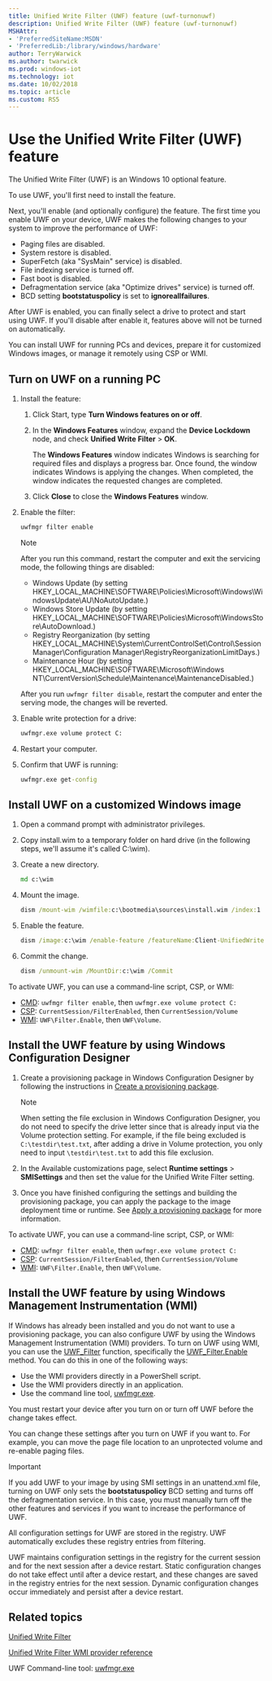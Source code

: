 ```yaml
---
title: Unified Write Filter (UWF) feature (uwf-turnonuwf)
description: Unified Write Filter (UWF) feature (uwf-turnonuwf)
MSHAttr:
- 'PreferredSiteName:MSDN'
- 'PreferredLib:/library/windows/hardware'
author: TerryWarwick
ms.author: twarwick
ms.prod: windows-iot
ms.technology: iot
ms.date: 10/02/2018
ms.topic: article
ms.custom: RS5
---
```

# Use the Unified Write Filter (UWF) feature

The Unified Write Filter (UWF) is an Windows 10 optional feature. 

To use UWF, you'll first need to install the feature.

Next, you'll enable (and optionally configure) the feature. The first time you enable UWF on your device, UWF makes the following changes to your system to improve the performance of UWF:
   * Paging files are disabled.
   * System restore is disabled.
   * SuperFetch (aka "SysMain" service) is disabled.
   * File indexing service is turned off.
   * Fast boot is disabled.
   * Defragmentation service (aka "Optimize drives" service) is turned off.
   * BCD setting **bootstatuspolicy** is set to **ignoreallfailures**.

After UWF is enabled, you can finally select a drive to protect and start using UWF. If you'll disable after enable it, features above will not be turned on automatically. 

You can install UWF for running PCs and devices, prepare it for customized Windows images, or manage it remotely using CSP or WMI.

## Turn on UWF on a running PC

1. Install the feature:

   1. Click Start, type **Turn Windows features on or off**.

   1. In the **Windows Features** window, expand the **Device Lockdown** node, and check **Unified Write Filter** > **OK**.  

      The **Windows Features** window indicates Windows is searching for required files and displays a progress bar. Once found, the window indicates Windows is applying the changes. When completed, the window indicates the requested changes are completed.

   1. Click **Close** to close the **Windows Features** window.

2. Enable the filter:

   ```cmd
   uwfmgr filter enable
   ```
   > [!Note]
   > After you run this command, restart the computer and exit the servicing mode, the following things are disabled:
   > - Windows Update (by setting HKEY_LOCAL_MACHINE\SOFTWARE\Policies\Microsoft\Windows\WindowsUpdate\AU\NoAutoUpdate.)
   > - Windows Store Update (by setting HKEY_LOCAL_MACHINE\SOFTWARE\Policies\Microsoft\WindowsStore\AutoDownload.)
   > - Registry Reorganization (by setting HKEY_LOCAL_MACHINE\System\CurrentControlSet\Control\Session Manager\Configuration Manager\RegistryReorganizationLimitDays.)
   > - Maintenance Hour (by setting HKEY_LOCAL_MACHINE\SOFTWARE\Microsoft\Windows NT\CurrentVersion\Schedule\Maintenance\MaintenanceDisabled.)
   >
   > After you run `uwfmgr filter disable`, restart the computer and enter the serving mode, the changes will be reverted.   

3. Enable write protection for a drive:

   ```cmd
   uwfmgr.exe volume protect C:
   ```

4. Restart your computer.

5. Confirm that UWF is running:

   ```cmd
   uwfmgr.exe get-config
   ```

## Install UWF on a customized Windows image

1. Open a command prompt with administrator privileges.
1. Copy install.wim to a temporary folder on hard drive (in the following steps, we'll assume it's called C:\\wim).
1. Create a new directory.

   ```cmd
   md c:\wim
   ```

1. Mount the image.

   ```cmd
   dism /mount-wim /wimfile:c:\bootmedia\sources\install.wim /index:1 /MountDir:c:\wim
   ```

1. Enable the feature.

   ```cmd
   dism /image:c:\wim /enable-feature /featureName:Client-UnifiedWriteFilter
   ```

1. Commit the change.

   ```cmd
   dism /unmount-wim /MountDir:c:\wim /Commit
   ```

To activate UWF, you can use a command-line script, CSP, or WMI: 
  * [CMD](uwfmgrexe.md): `uwfmgr filter enable`, then `uwfmgr.exe volume protect C:`
  * [CSP](/windows/client-management/mdm/unifiedwritefilter-csp): `CurrentSession/FilterEnabled`, then `CurrentSession/Volume`
  * [WMI](uwf-wmi-provider-reference.md): `UWF\Filter.Enable`, then `UWF\Volume`.

## Install the UWF feature by using Windows Configuration Designer

1. Create a provisioning package in Windows Configuration Designer by following the instructions in [Create a provisioning package](/windows/configuration/provisioning-packages/provisioning-create-package).

   > [!Note]
   > When setting the file exclusion in Windows Configuration Designer, you do not need to specify the drive letter since that is already input via the Volume protection setting. For example, if the file being excluded is `C:\testdir\test.txt`, after adding a drive in Volume protection, you only need to input `\testdir\test.txt` to add this file exclusion.

1. In the Available customizations page, select **Runtime settings** &gt; **SMISettings** and then set the value for the Unified Write Filter setting.

1. Once you have finished configuring the settings and building the provisioning package, you can apply the package to the image deployment time or runtime. See [Apply a provisioning package](/windows/configuration/provisioning-packages/provisioning-apply-package) for more information.

To activate UWF, you can use a command-line script, CSP, or WMI: 
  * [CMD](uwfmgrexe.md): `uwfmgr filter enable`, then `uwfmgr.exe volume protect C:`
  * [CSP](/windows/client-management/mdm/unifiedwritefilter-csp): `CurrentSession/FilterEnabled`, then `CurrentSession/Volume`
  * [WMI](uwf-wmi-provider-reference.md): `UWF\Filter.Enable`, then `UWF\Volume`.

## Install the UWF feature by using Windows Management Instrumentation (WMI)

If Windows has already been installed and you do not want to use a provisioning package, you can also configure UWF by using the Windows Management Instrumentation (WMI) providers. To turn on UWF using WMI, you can use the [UWF\_Filter](uwf-filter.md) function, specifically the [UWF\_Filter.Enable](uwf-filterenable.md) method. You can do this in one of the following ways:

* Use the WMI providers directly in a PowerShell script.
* Use the WMI providers directly in an application.
* Use the command line tool, [uwfmgr.exe](uwfmgrexe.md).

You must restart your device after you turn on or turn off UWF before the change takes effect.


You can change these settings after you turn on UWF if you want to. For example, you can move the page file location to an unprotected volume and re-enable paging files.

> [!Important]
> If you add UWF to your image by using SMI settings in an unattend.xml file, turning on UWF only sets the **bootstatuspolicy** BCD setting and turns off the defragmentation service. In this case, you must manually turn off the other features and services if you want to increase the performance of UWF.

All configuration settings for UWF are stored in the registry. UWF automatically excludes these registry entries from filtering.

UWF maintains configuration settings in the registry for the current session and for the next session after a device restart. Static configuration changes do not take effect until after a device restart, and these changes are saved in the registry entries for the next session. Dynamic configuration changes occur immediately and persist after a device restart.


## Related topics

[Unified Write Filter](unified-write-filter.md)

[Unified Write Filter WMI provider reference](uwf-wmi-provider-reference.md)

UWF Command-line tool: [uwfmgr.exe](uwfmgrexe.md)
